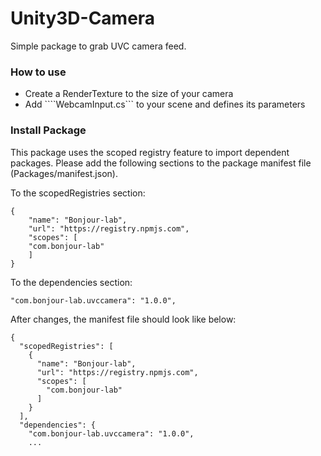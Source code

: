 # Unity3D-Camera

Simple package to grab UVC camera feed.

### How to use
* Create a RenderTexture to the size of your camera
* Add ````WebcamInput.cs``` to your scene and defines its parameters

### Install Package

This package uses the scoped registry feature to import dependent packages.
 Please add the following sections to the package manifest file (Packages/manifest.json).

To the scopedRegistries section:
```
{
    "name": "Bonjour-lab",
    "url": "https://registry.npmjs.com",
    "scopes": [
    "com.bonjour-lab"
    ]
}
```

To the dependencies section:

```
"com.bonjour-lab.uvccamera": "1.0.0",
```

After changes, the manifest file should look like below:
```
{
  "scopedRegistries": [
    {
      "name": "Bonjour-lab",
      "url": "https://registry.npmjs.com",
      "scopes": [
        "com.bonjour-lab"
      ]
    }
  ],
  "dependencies": {
    "com.bonjour-lab.uvccamera": "1.0.0",
    ...
```

